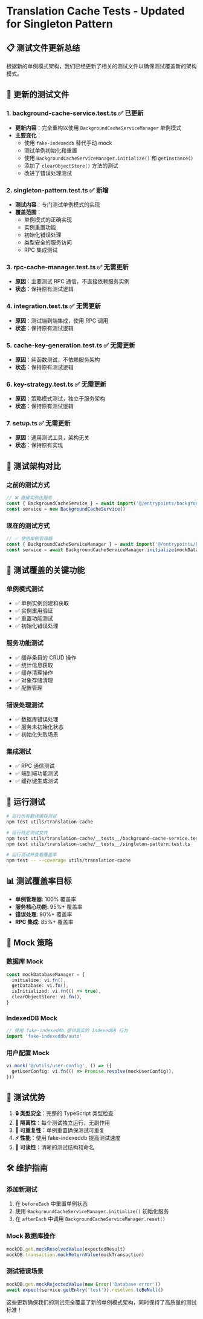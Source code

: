 # Translation Cache Tests - Updated for Singleton Pattern

## 📋 **测试文件更新总结**

根据新的单例模式架构，我们已经更新了相关的测试文件以确保测试覆盖新的架构模式。

## 🔄 **更新的测试文件**

### 1. **background-cache-service.test.ts** ✅ 已更新
- **更新内容**：完全重构以使用 `BackgroundCacheServiceManager` 单例模式
- **主要变化**：
  - 使用 `fake-indexeddb` 替代手动 mock
  - 测试单例初始化和重置
  - 使用 `BackgroundCacheServiceManager.initialize()` 和 `getInstance()`
  - 添加了 `clearObjectStore()` 方法的测试
  - 改进了错误处理测试

### 2. **singleton-pattern.test.ts** ✅ 新增
- **测试内容**：专门测试单例模式的实现
- **覆盖范围**：
  - 单例模式的正确实现
  - 实例重置功能
  - 初始化错误处理
  - 类型安全的服务访问
  - RPC 集成测试

### 3. **rpc-cache-manager.test.ts** ✅ 无需更新
- **原因**：主要测试 RPC 通信，不直接依赖服务实例
- **状态**：保持原有测试逻辑

### 4. **integration.test.ts** ✅ 无需更新
- **原因**：测试端到端集成，使用 RPC 调用
- **状态**：保持原有测试逻辑

### 5. **cache-key-generation.test.ts** ✅ 无需更新
- **原因**：纯函数测试，不依赖服务架构
- **状态**：保持原有测试逻辑

### 6. **key-strategy.test.ts** ✅ 无需更新
- **原因**：策略模式测试，独立于服务架构
- **状态**：保持原有测试逻辑

### 7. **setup.ts** ✅ 无需更新
- **原因**：通用测试工具，架构无关
- **状态**：保持原有实现

## 🧪 **测试架构对比**

### **之前的测试方式**
```typescript
// ❌ 直接实例化服务
const { BackgroundCacheService } = await import('@/entrypoints/background/services/cache-service')
const service = new BackgroundCacheService()
```

### **现在的测试方式**
```typescript
// ✅ 使用单例管理器
const { BackgroundCacheServiceManager } = await import('@/entrypoints/background/services/cache-service')
const service = await BackgroundCacheServiceManager.initialize(mockDatabaseManager)
```

## 🎯 **测试覆盖的关键功能**

### **单例模式测试**
- ✅ 单例实例创建和获取
- ✅ 实例重用验证
- ✅ 重置功能测试
- ✅ 初始化错误处理

### **服务功能测试**
- ✅ 缓存条目的 CRUD 操作
- ✅ 统计信息获取
- ✅ 缓存清理操作
- ✅ 对象存储清理
- ✅ 配置管理

### **错误处理测试**
- ✅ 数据库错误处理
- ✅ 服务未初始化状态
- ✅ 初始化失败场景

### **集成测试**
- ✅ RPC 通信测试
- ✅ 端到端功能测试
- ✅ 缓存键生成测试

## 🚀 **运行测试**

```bash
# 运行所有翻译缓存测试
npm test utils/translation-cache

# 运行特定测试文件
npm test utils/translation-cache/__tests__/background-cache-service.test.ts
npm test utils/translation-cache/__tests__/singleton-pattern.test.ts

# 运行测试并查看覆盖率
npm test -- --coverage utils/translation-cache
```

## 📊 **测试覆盖率目标**

- **单例管理器**: 100% 覆盖率
- **服务核心功能**: 95%+ 覆盖率
- **错误处理**: 90%+ 覆盖率
- **RPC 集成**: 85%+ 覆盖率

## 🔧 **Mock 策略**

### **数据库 Mock**
```typescript
const mockDatabaseManager = {
  initialize: vi.fn(),
  getDatabase: vi.fn(),
  isInitialized: vi.fn(() => true),
  clearObjectStore: vi.fn(),
}
```

### **IndexedDB Mock**
```typescript
// 使用 fake-indexeddb 提供真实的 IndexedDB 行为
import 'fake-indexeddb/auto'
```

### **用户配置 Mock**
```typescript
vi.mock('@/utils/user-config', () => ({
  getUserConfig: vi.fn(() => Promise.resolve(mockUserConfig)),
}))
```

## 🎉 **测试优势**

1. **🔒 类型安全**：完整的 TypeScript 类型检查
2. **🧪 隔离性**：每个测试独立运行，无副作用
3. **🔄 可重复性**：单例重置确保测试可重复
4. **⚡ 性能**：使用 fake-indexeddb 提高测试速度
5. **📖 可读性**：清晰的测试结构和命名

## 🛠️ **维护指南**

### **添加新测试**
1. 在 `beforeEach` 中重置单例状态
2. 使用 `BackgroundCacheServiceManager.initialize()` 初始化服务
3. 在 `afterEach` 中调用 `BackgroundCacheServiceManager.reset()`

### **Mock 数据库操作**
```typescript
mockDB.get.mockResolvedValue(expectedResult)
mockDB.transaction.mockReturnValue(mockTransaction)
```

### **测试错误场景**
```typescript
mockDB.get.mockRejectedValue(new Error('Database error'))
await expect(service.getEntry('test')).resolves.toBeNull()
```

这些更新确保我们的测试完全覆盖了新的单例模式架构，同时保持了高质量的测试标准！
